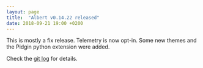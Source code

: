 ```yaml
---
layout: page
title:  "Albert v0.14.22 released"
date: 2018-09-21 19:00 +0200
---
```

This is mostly a fix release. Telemetry is now opt-in. Some new themes and the Pidgin python extension were added.

Check the [git log](https://github.com/albertlauncher/albert/commits/v0.14.22) for details.
